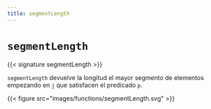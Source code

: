 ```yaml
---
title: segmentLength
---
```


# `segmentLength`

{{< signature segmentLength >}}

`segmentLength` devuelve la longitud el mayor segmento de elementos empezando en `j`  que satisfacen el predicado `p`.

{{< figure src="images/functions/segmentLength.svg" >}}
